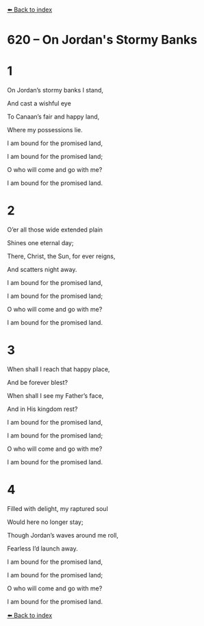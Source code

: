 [⬅️ Back to index](../README.md)

# 620 – On Jordan's Stormy Banks





# 1

On Jordan’s stormy banks I stand,

And cast a wishful eye

To Canaan’s fair and happy land,

Where my possessions lie.

I am bound for the promised land,

I am bound for the promised land;

O who will come and go with me?

I am bound for the promised land.



# 2

O’er all those wide extended plain

Shines one eternal day;

There, Christ, the Sun, for ever reigns,

And scatters night away.

I am bound for the promised land,

I am bound for the promised land;

O who will come and go with me?

I am bound for the promised land.



# 3

When shall I reach that happy place,

And be forever blest?

When shall I see my Father’s face,

And in His kingdom rest?

I am bound for the promised land,

I am bound for the promised land;

O who will come and go with me?

I am bound for the promised land.



# 4

Filled with delight, my raptured soul

Would here no longer stay;

Though Jordan’s waves around me roll,

Fearless I’d launch away.

I am bound for the promised land,

I am bound for the promised land;

O who will come and go with me?

I am bound for the promised land.

[⬅️ Back to index](../README.md)
